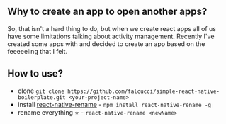 ## Why to create an app to open another apps?
So, that isn't a hard thing to do, but when we create react apps all of us have some limitations talking about
activity management. Recently I've created some apps with and decided to create an app based on the feeeeeling
that I felt.

## How to use?

* clone `git clone https://github.com/falcucci/simple-react-native-boilerplate.git <your-project-name>`
* install [react-native-rename](https://github.com/junedomingo/react-native-rename) - `npm install react-native-rename -g`
* rename everything :star: - `react-native-rename <newName>`
